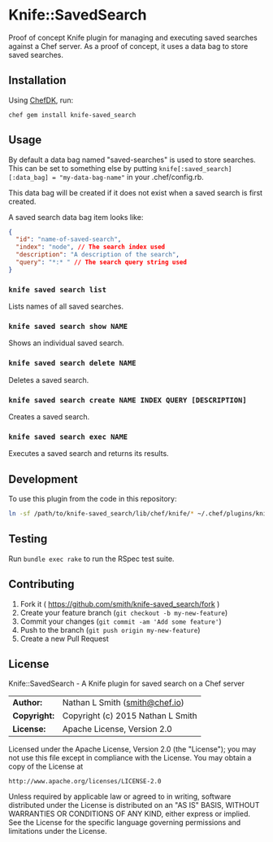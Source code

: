 # Knife::SavedSearch

Proof of concept Knife plugin for managing and executing saved searches against
a Chef server. As a proof of concept, it uses a data bag to store saved
searches.

## Installation

Using [ChefDK](downloads.chef.io/chef-dk/), run:

    chef gem install knife-saved_search

## Usage

By default a data bag named "saved-searches" is used to store searches. This
can be set to something else by putting
`knife[:saved_search][:data_bag] = "my-data-bag-name"` in your .chef/config.rb.

This data bag will be created if it does not exist when a saved search is first
created.

A saved search data bag item looks like:

```json
{
  "id": "name-of-saved-search",
  "index": "node", // The search index used
  "description": "A description of the search",
  "query": "*:* " // The search query string used
}
```

### `knife saved search list`

Lists names of all saved searches.

### `knife saved search show NAME`

Shows an individual saved search.

### `knife saved search delete NAME`

Deletes a saved search.

### `knife saved search create NAME INDEX QUERY [DESCRIPTION]`

Creates a saved search.

### `knife saved search exec NAME`

Executes a saved search and returns its results.

## Development

To use this plugin from the code in this repository:

```bash
ln -sf /path/to/knife-saved_search/lib/chef/knife/* ~/.chef/plugins/knife/
```

## Testing

Run `bundle exec rake` to run the RSpec test suite.

## Contributing

1. Fork it ( https://github.com/smith/knife-saved_search/fork )
2. Create your feature branch (`git checkout -b my-new-feature`)
3. Commit your changes (`git commit -am 'Add some feature'`)
4. Push to the branch (`git push origin my-new-feature`)
5. Create a new Pull Request

## License

Knife::SavedSearch - A Knife plugin for saved search on a Chef server

|                      |                                          |
|:---------------------|:-----------------------------------------|
| **Author:**          | Nathan L Smith (<smith@chef.io>)
| **Copyright:**       | Copyright (c) 2015 Nathan L Smith
| **License:**         | Apache License, Version 2.0

Licensed under the Apache License, Version 2.0 (the "License");
you may not use this file except in compliance with the License.
You may obtain a copy of the License at

    http://www.apache.org/licenses/LICENSE-2.0

Unless required by applicable law or agreed to in writing, software
distributed under the License is distributed on an "AS IS" BASIS,
WITHOUT WARRANTIES OR CONDITIONS OF ANY KIND, either express or implied.
See the License for the specific language governing permissions and
limitations under the License.
